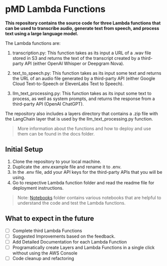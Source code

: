 # pMD Lambda Functions

**This repository contains the source code for three Lambda functions that can be used to transcribe audio, generate text from speech, and process text using a large language model.**

The Lambda functions are:

1. transcription.py: This function takes as its input a URL of a .wav file stored in S3 and returns the text of the transcript created by a third-party API (either OpenAI Whisper or Deepgram Nova).

2. text_to_speech.py: This function takes as its input some text and returns the URL of an audio file generated by a third-party API (either Google Cloud Text-to-Speech or ElevenLabs Text to Speech).

3. llm_text_processing.py: This function takes as its input some text to process, as well as system prompts, and returns the response from a third-party API (OpenAI ChatGPT).

The repository also includes a layers directory that contains a .zip file with the LangChain layer that is used by the llm_text_processing.py function.

> More information about the functions and how to deploy and use them can be found in the docs folder.

## Initial Setup

1. Clone the repository to your local machine.
2. Duplicate the .env.example file and rename it to .env.
3. In the .env file, add your API keys for the third-party APIs that you will be using.
4. Go to respective Lambda function folder and read the readme file for deployment instructions.

> Note: [Notebooks](./notebooks) folder contains various notebooks that are helpful to understand the code and test the Lambda functions.

## What to expect in the future

- [ ] Complete third Lambda Functions
- [ ] Suggested Improvements based on the feedback.
- [ ] Add Detailed Documentation for each Lambda Function
- [ ] Programatically create Layers and Lambda Functions in a single click without using the AWS Console
- [ ] Code cleanup and refactoring
